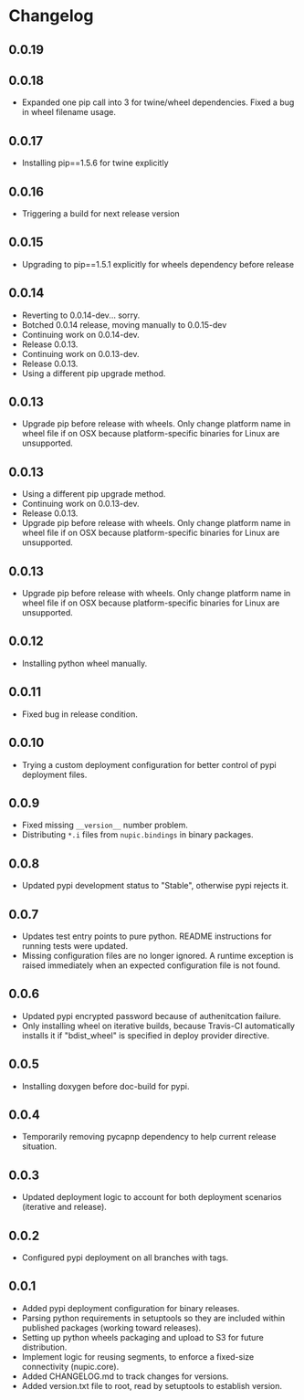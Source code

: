 # Changelog

## 0.0.19


## 0.0.18

* Expanded one pip call into 3 for twine/wheel dependencies. Fixed a bug in wheel filename usage.

## 0.0.17

* Installing pip==1.5.6 for twine explicitly

## 0.0.16

* Triggering a build for next release version

## 0.0.15

* Upgrading to pip==1.5.1 explicitly for wheels dependency before release

## 0.0.14

* Reverting to 0.0.14-dev... sorry.
* Botched 0.0.14 release, moving manually to 0.0.15-dev
* Continuing work on 0.0.14-dev.
* Release 0.0.13.
* Continuing work on 0.0.13-dev.
* Release 0.0.13.
* Using a different pip upgrade method.

## 0.0.13

* Upgrade pip before release with wheels. Only change platform name in wheel file if on OSX because platform-specific binaries for Linux are unsupported.

## 0.0.13

* Using a different pip upgrade method.
* Continuing work on 0.0.13-dev.
* Release 0.0.13.
* Upgrade pip before release with wheels. Only change platform name in wheel file if on OSX because platform-specific binaries for Linux are unsupported.

## 0.0.13

* Upgrade pip before release with wheels. Only change platform name in wheel file if on OSX because platform-specific binaries for Linux are unsupported.

## 0.0.12

* Installing python wheel manually.

## 0.0.11

* Fixed bug in release condition.

## 0.0.10

* Trying a custom deployment configuration for better control of pypi deployment files.

## 0.0.9

* Fixed missing `__version__` number problem.
* Distributing `*.i` files from `nupic.bindings` in binary packages.

## 0.0.8

* Updated pypi development status to "Stable", otherwise pypi rejects it.

## 0.0.7

* Updates test entry points to pure python. README instructions for running tests were updated.
* Missing configuration files are no longer ignored. A runtime exception is raised immediately when an expected configuration file is not found. 

## 0.0.6

* Updated pypi encrypted password because of authenitcation failure.
* Only installing wheel on iterative builds, because Travis-CI automatically installs it if "bdist_wheel" is specified in deploy provider directive.

## 0.0.5

* Installing doxygen before doc-build for pypi.

## 0.0.4

* Temporarily removing pycapnp dependency to help current release situation.

## 0.0.3

* Updated deployment logic to account for both deployment scenarios (iterative and release).

## 0.0.2

* Configured pypi deployment on all branches with tags.

## 0.0.1

* Added pypi deployment configuration for binary releases.
* Parsing python requirements in setuptools so they are included within published packages (working toward releases).
* Setting up python wheels packaging and upload to S3 for future distribution.
* Implement logic for reusing segments, to enforce a fixed-size connectivity (nupic.core).
* Added CHANGELOG.md to track changes for versions.
* Added version.txt file to root, read by setuptools to establish version.
